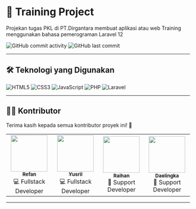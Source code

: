# 🚀 Training Project

Projekan tugas PKL di PT.Dirgantara membuat aplikasi atau web Training menggunakan bahasa pemerograman Laravel 12  

![GitHub commit activity](https://img.shields.io/github/commit-activity/t/Reqi20074/Training-Project?label=Total%20Commits)
![GitHub last commit](https://img.shields.io/github/last-commit/Reqi20074/Training-Project?label=Last%20Commit)

---

## 🛠️ Teknologi yang Digunakan

![HTML5](https://img.shields.io/badge/Code-HTML5-orange?logo=html5)
![CSS3](https://img.shields.io/badge/Style-CSS3-blue?logo=css3)
![JavaScript](https://img.shields.io/badge/Logic-JavaScript-yellow?logo=javascript)
![PHP](https://img.shields.io/badge/Backend-PHP-777BB4?logo=php)
![Laravel](https://img.shields.io/badge/Framework-Laravel-red?logo=laravel)

---

## 👨‍💻 Kontributor

Terima kasih kepada semua kontributor proyek ini! 🎉  

<table>
  <tr>
    <td align="center">
      <a href="https://github.com/Reqi2007">
        <img src="https://github.com/Reqi2007.png?size=100" width="100px;" alt=""/>
        <br /><sub><b>Refan</b></sub>
      </a>
      <br />💻 Fullstack Developer
    </td>
    <td align="center">
      <a href="https://github.com/Yusril0956">
        <img src="https://github.com/Yusril0956.png?size=100" width="100px;" alt=""/>
        <br /><sub><b>Yusril</b></sub>
      </a>
      <br />💻 Fullstack Developer
    </td>
    <td align="center">
      <a href="https://github.com/ehan4426-pixel">
        <img src="https://github.com/ehan4426-pixel.png?size=100" width="100px;" alt=""/>
        <br /><sub><b>Raihan</b></sub>
      </a>
      <br />🤝 Support Developer
    </td>
    <td align="center">
      <a href="https://github.com/vein13046-ui">
        <img src="https://github.com/vein13046-ui.png?size=100" width="100px;" alt=""/>
        <br /><sub><b>Daelingka</b></sub>
      </a>
      <br />🤝 Support Developer
    </td>
  </tr>
</table>

---
